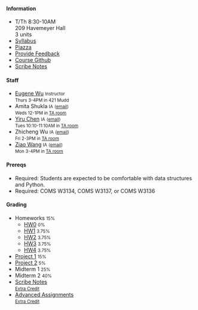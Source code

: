 #### Information 

* T/Th 8:30-10AM    
  209 Havemeyer Hall    
  3 units
* [Syllabus](./syllabus)
* [Piazza](https://piazza.com/columbia/spring2019/databasesw4111/)
* [Provide Feedback](https://goo.gl/forms/QIfWsPnwu3YHtamk1)
* [Course Github](http://github.com/w4111)
* [Scribe Notes](https://github.com/w4111/scribenotes/wiki)    

#### Staff


* [Eugene Wu](http://www.eugenewu.net) <small>Instructor</small>   
  <small>Thurs 3-4PM in 421 Mudd</small>
* Amita Shukla <small>IA</small> <small>([email](mailto:ajs2349@columbia.edu))</small><br>
  <small>Weds 12-1PM in [TA room](https://ia.cs.columbia.edu/tamap.shtml)</small>
* [Yiru Chen](https://www.cs.columbia.edu/~chen1ru/) <small>IA</small> <small>([email](mailto:yiru.chen@columbia.edu))</small><br>
  <small>Tues 10:10-11:10AM in [TA room](https://ia.cs.columbia.edu/tamap.shtml)</small>
* Zhicheng Wu <small>IA</small> <small>([email](mailto:zw2497@columbia.edu))</small><br>
  <small>Fri 2-3PM in [TA room](https://ia.cs.columbia.edu/tamap.shtml)</small>
* [Ziao Wang](http://ziaowang.me) <small>IA</small> <small>([email](mailto:zw2498@columbia.edu))</small><br>
  <small>Mon 3-4PM in [TA room](https://ia.cs.columbia.edu/tamap.shtml)</small>



#### Prereqs

* Required: Students are expected to be comfortable with data structures and Python.
* Required: COMS W3134, COMS W3137, or COMS W3136  

#### Grading

* Homeworks <small>15%</small>
  * [HW0](https://github.com/w4111/hw0) <small>0%</small>
  * [HW1](https://github.com/w4111/hw1) <small>3.75%</small>
  * [HW2](https://github.com/w4111/hw2) <small>3.75%</small>
  * [HW3](https://github.com/w4111/hw3) <small>3.75%</small>
  * [HW4](https://github.com/w4111/hw4) <small>3.75%</small>
* [Project 1](https://github.com/w4111/project1) <small>15%</small>
* [Project 2](https://github.com/w4111/project2) <small>5%</small>
* Midterm 1 <small>25%</small>
* Midterm 2 <small>40%</small>
* [Scribe Notes](https://github.com/w4111/scribenotes/wiki)    
  <small>[Extra Credit](./syllabus#ec)</small>
* [Advanced Assignments](https://github.com/w4111/advanced-public)  
  <small>[Extra Credit](./syllabus#ec)</small>


